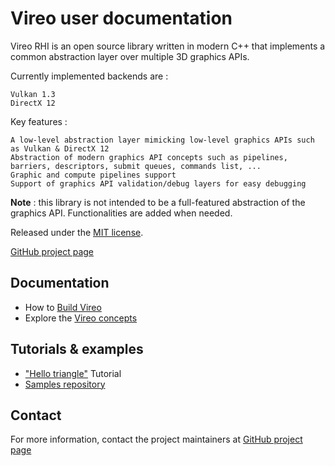 Vireo user documentation
===========================================================================

Vireo RHI is an open source library written in modern C++ that implements a common abstraction layer over multiple 3D graphics APIs.

Currently implemented backends are :

    Vulkan 1.3
    DirectX 12

Key features :

    A low-level abstraction layer mimicking low-level graphics APIs such as Vulkan & DirectX 12
    Abstraction of modern graphics API concepts such as pipelines, barriers, descriptors, submit queues, commands list, ...
    Graphic and compute pipelines support
    Support of graphics API validation/debug layers for easy debugging

**Note** : this library is not intended to be a full-featured abstraction of the graphics API. Functionalities are added when needed.

Released under the [MIT license](https://raw.githubusercontent.com/HenriMichelon/zero_zero/main/LICENSE.txt).

[GitHub project page](https://github.com/HenriMichelon/vireo_rhi)

Documentation
---------------------------------------------------------------------------
- How to [Build Vireo](md_010_build.html)
- Explore the [Vireo concepts](md_100_concepts.html)

Tutorials & examples
---------------------------------------------------------------------------

- ["Hello triangle"](md_020_tutorial_triangle.html) Tutorial
- [Samples repository](https://github.com/HenriMichelon/vireo_samples)

Contact
---------------------------------------------------------------------------
For more information, contact the project maintainers at [GitHub project page](https://github.com/HenriMichelon/vireo_rhi)
